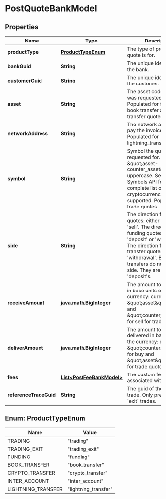 

# PostQuoteBankModel


## Properties

| Name | Type | Description | Notes |
|------------ | ------------- | ------------- | -------------|
|**productType** | [**ProductTypeEnum**](#ProductTypeEnum) | The type of product the quote is for. |  [optional] |
|**bankGuid** | **String** | The unique identifier for the bank. |  [optional] |
|**customerGuid** | **String** | The unique identifier for the customer. |  [optional] |
|**asset** | **String** | The asset code the quote was requested for. Populated for funding, book transfer and crypto transfer quotes. |  [optional] |
|**networkAddress** | **String** | The network address to pay the invoice to. Populated for lightning_transfer quotes. |  [optional] |
|**symbol** | **String** | Symbol the quote is being requested for. Format is \&quot;asset-counter_asset\&quot; in uppercase. See the Symbols API for a complete list of cryptocurrencies supported. Populated for trade quotes. |  [optional] |
|**side** | **String** | The direction for trade quotes: either &#39;buy&#39; or &#39;sell&#39;. The direction for funding quotes: either &#39;deposit&#39; or &#39;withdrawal&#39;. The direction for crypto transfer quotes: &#39;withdrawal&#39;. Book transfers do not require a side. They are all &#39;deposit&#39;s.  |  [optional] |
|**receiveAmount** | **java.math.BigInteger** | The amount to be received in base units of the currency: currency is \&quot;asset\&quot; for buy and \&quot;counter_asset\&quot; for sell for trade quotes. |  [optional] |
|**deliverAmount** | **java.math.BigInteger** | The amount to be delivered in base units of the currency: currency is \&quot;counter_asset\&quot; for buy and \&quot;asset\&quot; for sell for trade quotes. |  [optional] |
|**fees** | [**List&lt;PostFeeBankModel&gt;**](PostFeeBankModel.md) | The custom fees associated with the quote |  [optional] |
|**referenceTradeGuid** | **String** | The guid of the related trade. Only present on &#x60;exit&#x60; trades. |  [optional] |



## Enum: ProductTypeEnum

| Name | Value |
|---- | -----|
| TRADING | &quot;trading&quot; |
| TRADING_EXIT | &quot;trading_exit&quot; |
| FUNDING | &quot;funding&quot; |
| BOOK_TRANSFER | &quot;book_transfer&quot; |
| CRYPTO_TRANSFER | &quot;crypto_transfer&quot; |
| INTER_ACCOUNT | &quot;inter_account&quot; |
| LIGHTNING_TRANSFER | &quot;lightning_transfer&quot; |



